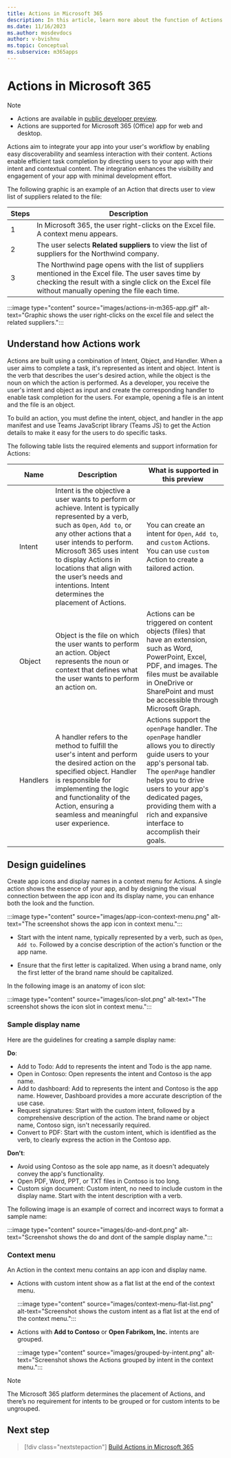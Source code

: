 ```yaml
---
title: Actions in Microsoft 365
description: In this article, learn more about the function of Actions and its use cases. 
ms.date: 11/16/2023
ms.author: mosdevdocs
author: v-bvishnu
ms.topic: Conceptual
ms.subservice: m365apps
---
```

# Actions in Microsoft 365

> [!NOTE]
>
> * Actions are available in [public developer preview](../resources/dev-preview/developer-preview-intro.md).
> * Actions are supported for Microsoft 365 (Office) app for web and desktop.

Actions aim to integrate your app into your user's workflow by enabling easy discoverability and seamless interaction with their content. Actions enable efficient task completion by directing users to your app with their intent and contextual content. The integration enhances the visibility and engagement of your app with minimal development effort.

The following graphic is an example of an Action that directs user to view list of suppliers related to the file:

| Steps | Description |
| --- | --- |
| 1 | In Microsoft 365, the user right-clicks on the Excel file. A context menu appears.|
| 2 | The user selects **Related suppliers** to view the list of suppliers for the Northwind company.|
| 3 | The Northwind page opens with the list of suppliers mentioned in the Excel file. The user saves time by checking the result with a single click on the Excel file without manually opening the file each time.|

  :::image type="content" source="images/actions-in-m365-app.gif" alt-text="Graphic shows the user right-clicks on the excel file and select the related suppliers.":::

## Understand how Actions work

Actions are built using a combination of Intent, Object, and Handler. When a user aims to complete a task, it's represented as intent and object. Intent is the verb that describes the user's desired action, while the object is the noun on which the action is performed. As a developer, you receive the user's intent and object as input and create the corresponding handler to enable task completion for the users. For example, opening a file is an intent and the file is an object.

To build an action, you must define the intent, object, and handler in the app manifest and use Teams JavaScript library (Teams JS) to get the Action details to make it easy for the users to do specific tasks.

The following table lists the required elements and support information for Actions:

| &nbsp; | Name | Description | What is supported in this preview  
| --- | --- | --- | ---|
| &nbsp; | Intent | Intent is the objective a user wants to perform or achieve. Intent is typically represented by a verb, such as `Open`, `Add to`, or any other actions that a user intends to perform. Microsoft 365 uses intent to display Actions in locations that align with the user’s needs and intentions. Intent determines the placement of Actions. | You can create an intent for `Open`, `Add to`, and `custom` Actions. You can use `custom` Action to create a tailored action. |
| &nbsp; | Object  | Object is the file on which the user wants to perform an action. Object represents the noun or context that defines what the user wants to perform an action on.  | Actions can be triggered on content objects (files) that have an extension, such as Word, PowerPoint, Excel, PDF, and images. The files must be available in OneDrive or SharePoint and must be accessible through Microsoft Graph. |
| &nbsp; | Handlers | A handler refers to the method to fulfill the user's intent and perform the desired action on the specified object. Handler is responsible for implementing the logic and functionality of the Action, ensuring a seamless and meaningful user experience. | Actions support the `openPage` handler. The `openPage` handler allows you to directly guide users to your app's personal tab. The `openPage` handler helps you to drive users to your app's dedicated pages, providing them with a rich and expansive interface to accomplish their goals. |

## Design guidelines

Create app icons and display names in a context menu for Actions. A single action shows the essence of your app, and by designing the visual connection between the app icon and its display name, you can enhance both the look and the function.

:::image type="content" source="images/app-icon-context-menu.png" alt-text="The screenshot shows the app icon in context menu.":::

* Start with the intent name, typically represented by a verb, such as `Open`, `Add to`. Followed by a concise description of the action's function or the app name.

* Ensure that the first letter is capitalized. When using a brand name, only the first letter of the brand name should be capitalized.

In the following image is an anatomy of icon slot:

:::image type="content" source="images/icon-slot.png" alt-text="The screenshot shows the icon slot in context menu.":::

### Sample display name

Here are the guidelines for creating a sample display name:

**Do**:

* Add to Todo: Add to represents the intent and Todo is the app name.
* Open in Contoso: Open represents the intent and Contoso is the app name.
* Add to dashboard: Add to represents the intent and Contoso is the app name. However, Dashboard provides a more accurate description of the use case.
* Request signatures: Start with the custom intent, followed by a comprehensive description of the action. The brand name or object name, Contoso sign, isn't necessarily required.
* Convert to PDF: Start with the custom intent, which is identified as the verb, to clearly express the action in the Contoso app.

**Don't**:

* Avoid using Contoso as the sole app name, as it doesn't adequately convey the app's functionality.
* Open PDF, Word, PPT, or TXT files in Contoso is too long.
* Custom sign document: Custom intent, no need to include custom in the display name. Start with the intent description with a verb.

The following image is an example of correct and incorrect ways to format a sample name:

:::image type="content" source="images/do-and-dont.png" alt-text="Screenshot shows the do and dont of the sample display name.":::

### Context menu

An Action in the context menu contains an app icon and display name.

* Actions with custom intent show as a flat list at the end of the context menu.

    :::image type="content" source="images/context-menu-flat-list.png" alt-text="Screenshot shows the custom intent as a flat list at the end of the context menu.":::

* Actions with **Add to Contoso** or **Open Fabrikom, Inc.** intents are grouped.

    :::image type="content" source="images/grouped-by-intent.png" alt-text="Screenshot shows the Actions grouped by intent in the context menu.":::

> [!NOTE]
>
> The Microsoft 365 platform determines the placement of Actions, and there’s no requirement for intents to be grouped or for custom intents to be ungrouped.

## Next step

> [!div class="nextstepaction"]
> [Build Actions in Microsoft 365](build-actions-in-m365.md)
